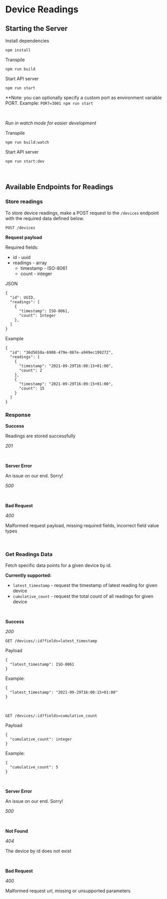 # Device Readings

## Starting the Server

Install dependencies

`npm install`

Transpile

`npm run build`

Start API server

`npm run start`

**Note: you can optionally specify a custom port as environment variable PORT. Example:
`PORT=3001 npm run start`

<br>

*Run in watch mode for easier development*

Transpile

`npm run build:watch`

Start API server

`npm run start:dev`

<br>

## Available Endpoints for Readings

### Store readings

To store device readings, make a POST request to the `/devices` endpoint with the required data defined below.

`POST /devices`

**Request payload**

Required fields:
- id - uuid
- readings - array
  - timestamp - ISO-8061
  - count - integer

JSON
```
{ 
  "id": UUID,
  "readings": [
    { 
      "timestamp": ISO-8061, 
      "count": Integer
    }, 
  ] 
}
```
Example
```
{ 
  "id": "36d5658a-6908-479e-887e-a949ec199272", 
  "readings": [
    { 
      "timestamp": "2021-09-29T16:08:15+01:00", 
      "count": 2 
    }, 
    { 
      "timestamp": "2021-09-29T16:09:15+01:00", 
      "count": 15 
    } 
  ] 
}
```
### Response

**Success**

Readings are stored successfully

*201*

<br>

**Server Error**

An issue on our end. Sorry!

*500*

<br>

**Bad Request**

*400*

Malformed request payload, missing required fields, incorrect field value types

<br>

### Get Readings Data

Fetch specific data points for a given device by id.

**Currently supported:**
- `latest_timestamp` - request the timestamp of latest reading for given device
- `cumulative_count` - request the total count of all readings for given device

<br>


**Success**

*200*

`GET /devices/:id?fields=latest_timestamp`

Payload
```
{ 
  "latest_timestamp": ISO-8061 
}
```
Example:
```
{ 
  "latest_timestamp": "2021-09-29T16:08:15+01:00" 
}
```
<br>

`GET /devices/:id?fields=cumulative_count`

Payload
```
{ 
  "cumulative_count": integer
}
```
Example:
```
{ 
  "cumulative_count": 5
}
```

<br>

**Server Error**

An issue on our end. Sorry!

*500*

<br>

**Not Found**

*404*

The device by id does not exist

<br>

**Bad Request**

*400*

Malformed request url, missing or unsupported parameters

